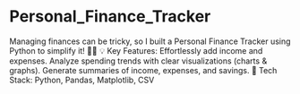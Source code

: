 # Personal_Finance_Tracker
Managing finances can be tricky, so I built a Personal Finance Tracker using Python to simplify it! 🧑‍💻  💡 Key Features:  Effortlessly add income and expenses. Analyze spending trends with clear visualizations (charts &amp; graphs). Generate summaries of income, expenses, and savings. 🔧 Tech Stack: Python, Pandas, Matplotlib, CSV
